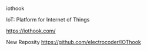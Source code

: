 

iothook

IoT: Platform for Internet of Things

https://iothook.com/

New Reposity https://github.com/electrocoder/IOThook
